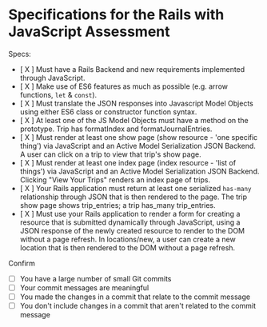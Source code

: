 # Specifications for the Rails with JavaScript Assessment

Specs:
- [ X ] Must have a Rails Backend and new requirements implemented through JavaScript.
- [ X ] Make use of ES6 features as much as possible (e.g. arrow functions, `let` & `const`).
- [ X ] Must translate the JSON responses into Javascript Model Objects using either ES6 class or constructor function syntax.
- [ X ] At least one of the JS Model Objects must have a method on the prototype.
    Trip has formatIndex and formatJournalEntries.
- [ X ] Must render at least one show page (show resource - 'one specific thing') via JavaScript and an Active Model Serialization JSON Backend.
    A user can click on a trip to view that trip's show page.
- [ X ] Must render at least one index page (index resource - 'list of things') via JavaScript and an Active Model Serialization JSON Backend.
    Clicking "View Your Trips" renders an index page of trips.
- [ X ] Your Rails application must return at least one serialized `has-many` relationship through JSON that is then rendered to the page.
    The trip show page shows trip_entries; a trip has_many trip_entries.
- [ X ] Must use your Rails application to render a form for creating a resource that is submitted dynamically through JavaScript, using a JSON response of the newly created resource to render to the DOM without a page refresh.
    In locations/new, a user can create a new location that is then rendered to the DOM without a page refresh.


Confirm
- [ ] You have a large number of small Git commits
- [ ] Your commit messages are meaningful
- [ ] You made the changes in a commit that relate to the commit message
- [ ] You don't include changes in a commit that aren't related to the commit message